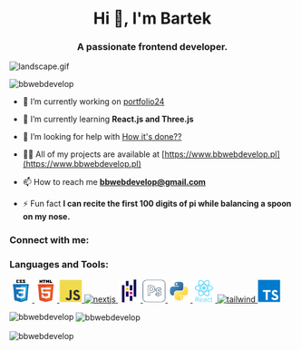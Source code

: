 <h1 align="center">Hi 👋, I'm Bartek</h1>
<h3 align="center">A passionate frontend developer.</h3>

<p align="left"> <img src="https://cdn.dribbble.com/users/3323541/screenshots/7616640/media/17b329019ab1f90fe2b9630017b962b8.gif" alt="landscape.gif" />

<p align="left"> <img src="https://komarev.com/ghpvc/?username=bbwebdevelop&label=Profile%20views&color=0e75b6&style=flat" alt="bbwebdevelop" /> </p>

- 🔭 I’m currently working on [portfolio24](https://www.bbwebdevelop.pl)

- 🌱 I’m currently learning **React.js and Three.js**

- 🤝 I’m looking for help with [How it's done??](https://monopo.london)

- 👨‍💻 All of my projects are available at [https://www.bbwebdevelop.pl](https://www.bbwebdevelop.pl)

- 📫 How to reach me **bbwebdevelop@gmail.com**

- ⚡ Fun fact **I can recite the first 100 digits of pi while balancing a spoon on my nose.**

<h3 align="left">Connect with me:</h3>
<p align="left">
</p>

<h3 align="left">Languages and Tools:</h3>
<p align="left"> <a href="https://www.w3schools.com/css/" target="_blank" rel="noreferrer"> <img src="https://raw.githubusercontent.com/devicons/devicon/master/icons/css3/css3-original-wordmark.svg" alt="css3" width="40" height="40"/> </a> <a href="https://www.w3.org/html/" target="_blank" rel="noreferrer"> <img src="https://raw.githubusercontent.com/devicons/devicon/master/icons/html5/html5-original-wordmark.svg" alt="html5" width="40" height="40"/> </a> <a href="https://developer.mozilla.org/en-US/docs/Web/JavaScript" target="_blank" rel="noreferrer"> <img src="https://raw.githubusercontent.com/devicons/devicon/master/icons/javascript/javascript-original.svg" alt="javascript" width="40" height="40"/> </a> <a href="https://nextjs.org/" target="_blank" rel="noreferrer"> <img src="https://cdn.worldvectorlogo.com/logos/nextjs-2.svg" alt="nextjs" width="40" height="40"/> </a> <a href="https://pandas.pydata.org/" target="_blank" rel="noreferrer"> <img src="https://raw.githubusercontent.com/devicons/devicon/2ae2a900d2f041da66e950e4d48052658d850630/icons/pandas/pandas-original.svg" alt="pandas" width="40" height="40"/> </a> <a href="https://www.photoshop.com/en" target="_blank" rel="noreferrer"> <img src="https://raw.githubusercontent.com/devicons/devicon/master/icons/photoshop/photoshop-line.svg" alt="photoshop" width="40" height="40"/> </a> <a href="https://www.python.org" target="_blank" rel="noreferrer"> <img src="https://raw.githubusercontent.com/devicons/devicon/master/icons/python/python-original.svg" alt="python" width="40" height="40"/> </a> <a href="https://reactjs.org/" target="_blank" rel="noreferrer"> <img src="https://raw.githubusercontent.com/devicons/devicon/master/icons/react/react-original-wordmark.svg" alt="react" width="40" height="40"/> </a> <a href="https://tailwindcss.com/" target="_blank" rel="noreferrer"> <img src="https://www.vectorlogo.zone/logos/tailwindcss/tailwindcss-icon.svg" alt="tailwind" width="40" height="40"/> </a> <a href="https://www.typescriptlang.org/" target="_blank" rel="noreferrer"> <img src="https://raw.githubusercontent.com/devicons/devicon/master/icons/typescript/typescript-original.svg" alt="typescript" width="40" height="40"/> </a> </p>

<p><img align="left" src="https://github-readme-stats.vercel.app/api/top-langs?username=bbwebdevelop&show_icons=true&locale=en&layout=compact" alt="bbwebdevelop" /></p>

<p>&nbsp;<img align="center" src="https://github-readme-stats.vercel.app/api?username=bbwebdevelop&show_icons=true&locale=en" alt="bbwebdevelop" /></p>

<p><img align="center" src="https://github-readme-streak-stats.herokuapp.com/?user=bbwebdevelop&" alt="bbwebdevelop" /></p>
